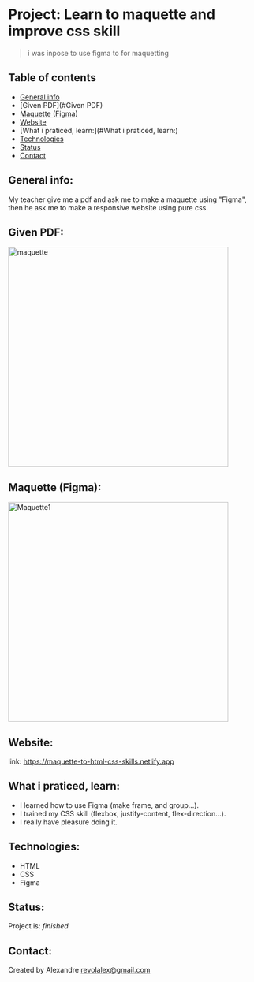 
# Project: Learn to maquette and improve css skill
> i was inpose to use figma to for maquetting


## Table of contents
* [General info](#general-info)
* [Given PDF](#Given PDF)
* [Maquette (Figma)](#Maquette (Figma))
* [Website](#Website)
* [What i praticed, learn:](#What i praticed, learn:)
* [Technologies](#Technologies)
* [Status](#Status)
* [Contact](#Contact)

## General info:
My teacher give me a pdf and ask me to make a maquette using "Figma", then he ask me to make a responsive website using pure css.


## Given PDF:
<img width="446" alt="maquette" src="https://user-images.githubusercontent.com/56839789/85950669-6fae9c00-b95e-11ea-95ee-63c6809a45be.jpg">


## Maquette (Figma):
<img width="446" alt="Maquette1" src="https://user-images.githubusercontent.com/56839789/85950859-991bf780-b95f-11ea-8182-3be896a52f24.png">


## Website:
link: https://maquette-to-html-css-skills.netlify.app


## What i praticed, learn:

- I learned how to use Figma (make frame, and group...).
- I trained my CSS skill (flexbox, justify-content, flex-direction...).
- I really have pleasure doing it.


## Technologies:
* HTML
* CSS
* Figma
 
 
## Status:
Project is:  _finished_


## Contact:
Created by Alexandre 
revolalex@gmail.com


